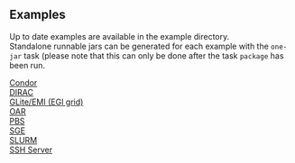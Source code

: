 Examples
--------
Up to date examples are available in the example directory.  
Standalone runnable jars can be generated for each example with the `one-jar` task (please note that this can only be done after the task `package` has been run.

[Condor](condor/README.md)  
[DIRAC](dirac/README.md)  
[GLite/EMI (EGI grid)](egi/README.md)  
[OAR](oar/README.md)  
[PBS](pbs/README.md)  
[SGE](sge/README.md)  
[SLURM](slurm/README.md)  
[SSH Server](ssh/README.md)

